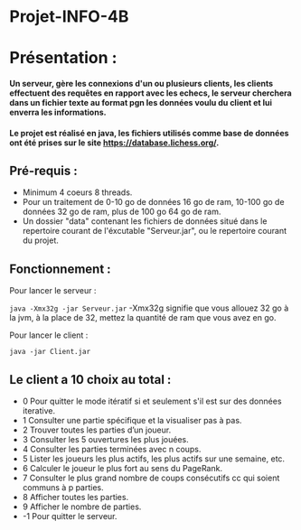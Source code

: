 # Projet-INFO-4B

# Présentation :

#### Un serveur, gère les connexions d'un ou plusieurs clients, les clients effectuent des requêtes en rapport avec les echecs, le serveur cherchera dans un fichier texte au format pgn les données voulu du client et lui enverra les informations.

#### Le projet est réalisé en java, les fichiers utilisés comme base de données ont été prises sur le site https://database.lichess.org/.

## Pré-requis :

- Minimum 4 coeurs 8 threads.
- Pour un traitement de 0-10 go de données 16 go de ram, 10-100 go de données 32 go de ram, plus de 100 go 64 go de ram.
- Un dossier "data" contenant les fichiers de données situé dans le repertoire courant de l'éxcutable "Serveur.jar", ou
  le repertoire courant du projet.

## Fonctionnement :

Pour lancer le serveur :

`
java -Xmx32g -jar Serveur.jar
`
-Xmx32g signifie que vous allouez 32 go à la jvm, à la place de 32, mettez la quantité de ram que vous avez en go.

Pour lancer le client :

`
java -jar Client.jar
`

## Le client a 10 choix au total :

- 0 Pour quitter le mode itératif si et seulement s'il est sur des données iterative.
- 1 Consulter une partie spécifique et la visualiser pas à pas.
- 2 Trouver toutes les parties d’un joueur.
- 3 Consulter les 5 ouvertures les plus jouées.
- 4 Consulter les parties terminées avec n coups.
- 5 Lister les joueurs les plus actifs, les plus actifs sur une semaine, etc.
- 6 Calculer le joueur le plus fort au sens du PageRank.
- 7 Consulter le plus grand nombre de coups consécutifs cc qui soient communs à p parties.
- 8 Afficher toutes les parties.
- 9 Afficher le nombre de parties.
- -1 Pour quitter le serveur.
